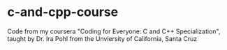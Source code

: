 # c-and-cpp-course
Code from my coursera "Coding for Everyone: C and C++ Specialization", taught by Dr. Ira Pohl from the Unviersity of California, Santa Cruz
